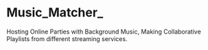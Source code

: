 # Music_Matcher_
Hosting Online Parties with Background Music, Making Collaborative Playlists from different streaming services.
